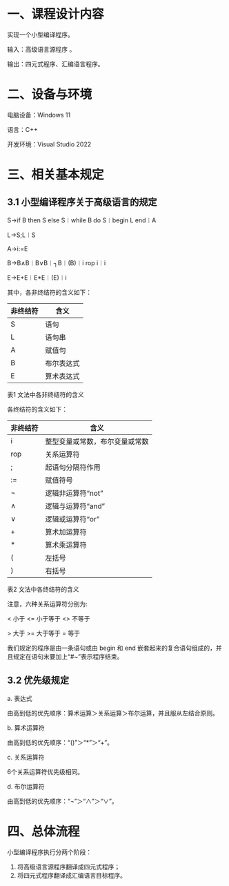 # 一、课程设计内容

实现一个小型编译程序。 

输入：高级语言源程序 。

输出：四元式程序、汇编语言程序。

# **二、设备与环境**

电脑设备：Windows 11

语言：C++

开发环境：Visual Studio 2022

# 三、**相关基本规定**

## **3.1 小型编译程序关于高级语言的规定**

S→if B then S else S︱while B do S︱begin L end︱A 

L→S;L︱S 

A→i:=E 

B→B∧B︱B∨B︱┐B︱(B)︱i rop i︱i 

E→E+E︱E*E︱(E)︱i 

其中，各非终结符的含义如下： 

| 非终结符 | 含义       |
| -------- | ---------- |
| S        | 语句       |
| L        | 语句串     |
| A        | 赋值句     |
| B        | 布尔表达式 |
| E        | 算术表达式 |

表1 文法中各非终结符的含义

各终结符的含义如下： 

| 非终结符 | 含义                           |
| -------- | ------------------------------ |
| i        | 整型变量或常数，布尔变量或常数 |
| rop      | 关系运算符                     |
| ;        | 起语句分隔符作用               |
| :=       | 赋值符号                       |
| ¬        | 逻辑非运算符“not”              |
| ∧        | 逻辑与运算符“and”              |
| ∨        | 逻辑或运算符“or”               |
| +        | 算术加运算符                   |
| *        | 算术乘运算符                   |
| (        | 左括号                         |
| )        | 右括号                         |

表2 文法中各终结符的含义

注意，六种关系运算符分别为:

< 小于 <= 小于等于 <> 不等于 

\> 大于 >= 大于等于 = 等于

我们规定的程序是由一条语句或由 begin 和 end 嵌套起来的复合语句组成的，并且规定在语句末要加上“#~”表示程序结束。

## **3.2** 优先级规定

a. 表达式

由高到低的优先顺序：算术运算＞关系运算＞布尔运算，并且服从左结合原则。

b. 算术运算符

由高到低的优先顺序：“()”＞“*”＞“+”。

c. 关系运算符

6个关系运算符优先级相同。

d. 布尔运算符

由高到低的优先顺序：“¬”＞“∧”＞“∨”。

# 四、**总体流程**

小型编译程序执行分两个阶段：

1. 将高级语言源程序翻译成四元式程序；
2. 将四元式程序翻译成汇编语言目标程序。

